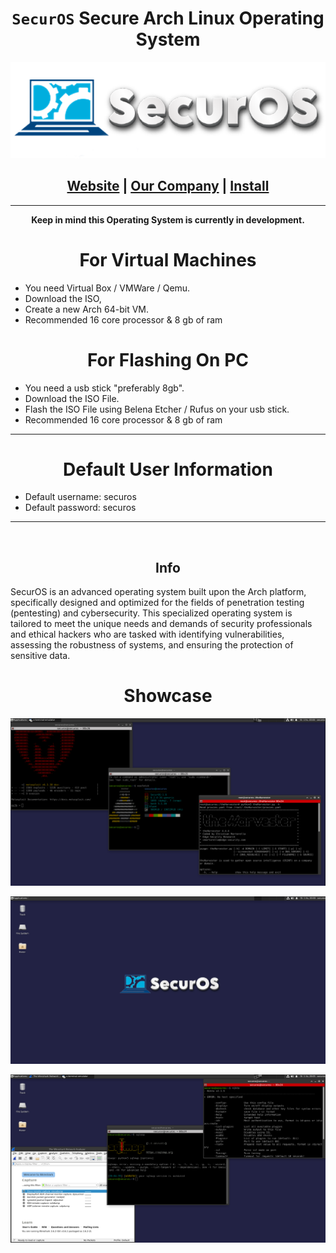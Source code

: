 <h1 align="center"><code>SecurOS</code> Secure Arch Linux Operating System</h1>

<p align="center">
  <img src="https://raw.githubusercontent.com/PhilipPanda/SecurOS/main/img/logo-2.png">
</p>

<h2 align="center">
  <a href="https://securos.org">Website</a> | <a href="https://templeenterprise.com">Our Company</a> | <a href="https://securos.org">Install</a>
</h2>

-----



**<p align="center">Keep in mind this Operating System is currently in development.</p>**

<h1 align="center"> For Virtual Machines </h1>

- You need Virtual Box / VMWare / Qemu.
- Download the ISO,
- Create a new Arch 64-bit VM.
- Recommended 16 core processor & 8 gb of ram


<h1 align="center"> For Flashing On PC </h1>

- You need a usb stick "preferably 8gb".
- Download the ISO File.
- Flash the ISO File using Belena Etcher / Rufus on your usb stick.
- Recommended 16 core processor & 8 gb of ram


-----
<h1 align="center"> Default User Information</h1>

- Default username: securos
- Default password: securos
-----

<br>
<h2 align="center">Info</h2>
SecurOS is an advanced operating system built upon the Arch platform, specifically designed and optimized for the fields of penetration testing (pentesting) and cybersecurity. This specialized operating system is tailored to meet the unique needs and demands of security professionals and ethical hackers who are tasked with identifying vulnerabilities, assessing the robustness of systems, and ensuring the protection of sensitive data.
<br>

<h1 align="center"> Showcase</h1>
<p align="center">
  <img src="https://raw.githubusercontent.com/PhilipPanda/SecurOS/main/img/showcase2.png">
</p>
<p align="center">
  <img src="https://raw.githubusercontent.com/PhilipPanda/SecurOS/main/img/showcase1.png">
</p>
<p align="center">
  <img src="https://raw.githubusercontent.com/PhilipPanda/SecurOS/main/img/showcase3.png">
</p>

